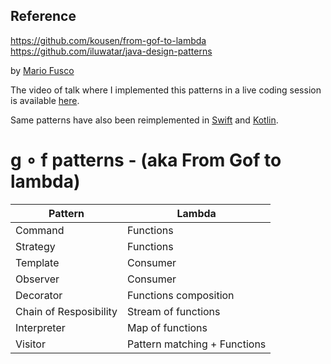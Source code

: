 ## Reference
https://github.com/kousen/from-gof-to-lambda
https://github.com/iluwatar/java-design-patterns

by [Mario Fusco](https://twitter.com/mariofusco) 

The video of talk where I implemented this patterns in a live coding session is available [here](https://www.youtube.com/watch?v=lZG74WbnhoE).

Same patterns have also been reimplemented in [Swift](https://github.com/truizlop/GOFToLambda) and [Kotlin](https://github.com/lmller/gof-in-kotlin).

# g ∘ f patterns - (aka From Gof to lambda)

Pattern                | Lambda
---------------------- | --------------
Command                | Functions
Strategy               | Functions
Template               | Consumer
Observer               | Consumer
Decorator              | Functions composition
Chain of Resposibility | Stream of functions
Interpreter            | Map of functions
Visitor                | Pattern matching + Functions

